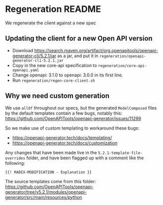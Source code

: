 # Regeneration README

We regenerate the client against a new spec

## Updating the client for a new Open API version

* Download https://search.maven.org/artifact/org.openapitools/openapi-generator-cli/5.2.1/jar as a jar, and put it in `regeneration/openapi-generator-cli-5.2.1.jar`
* Copy in the new core-api specification to `regeneration/core-api-openapi.yaml`
* Change openapi: 3.1.0 to openapi: 3.0.0 in its first line.
* Run `regeneration/regen-core-client.sh`

## Why we need custom generation

We use `allOf` throughout our specs, but the generated `ModelComposed` files by the default templates contain a few bugs,
notably this: https://github.com/OpenAPITools/openapi-generator/issues/11299

So we make use of custom templating to workaround these bugs:
* https://openapi-generator.tech/docs/templating/
* https://openapi-generator.tech/docs/customization

Any changes that have been made live in the `5.2.1-template-file-overrides` folder, and have been flagged up with a comment like the following:

```
{{! RADIX-MODIFICATION - Explanation }}
```

The source templates come from this folder: https://github.com/OpenAPITools/openapi-generator/tree/v5.2.1/modules/openapi-generator/src/main/resources/python
